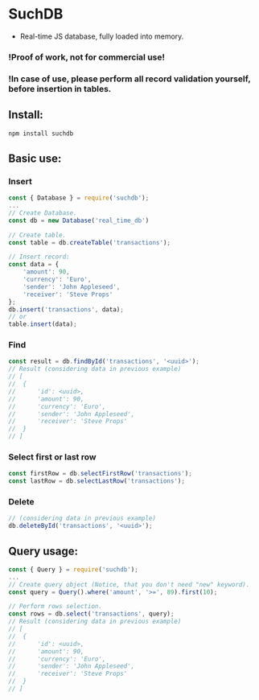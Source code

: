 # SuchDB

* Real-time JS database, fully loaded into memory.

### !Proof of work, not for commercial use!
### !In case of use, please perform all record validation yourself, before insertion in tables.


## Install:
```sh
npm install suchdb
```


## Basic use:

### Insert
```js
const { Database } = require('suchdb');
...
// Create Database.
const db = new Database('real_time_db')

// Create table.
const table = db.createTable('transactions');

// Insert record:
const data = {
	'amount': 90,
	'currency': 'Euro',
	'sender': 'John Appleseed',
	'receiver': 'Steve Props'
};
db.insert('transactions', data);
// or
table.insert(data);
```

### Find
```js
const result = db.findById('transactions', '<uuid>');
// Result (considering data in previous example)
// [
// 	{
//		'id': <uuid>,
//		'amount': 90,
//		'currency': 'Euro',
//		'sender': 'John Appleseed',
//		'receiver': 'Steve Props'
//	}
// ]
```

### Select first or last row
```js
const firstRow = db.selectFirstRow('transactions');
const lastRow = db.selectLastRow('transactions');
````

### Delete
```js
// (considering data in previous example)
db.deleteById('transactions', '<uuid>');
```


## Query usage:
```js
const { Query } = require('suchdb');
...
// Create query object (Notice, that you don't need "new" keyword).
const query = Query().where('amount', '>=', 89).first(10);

// Perform rows selection.
const rows = db.select('transactions', query);
// Result (considering data in previous example)
// [
// 	{
//		'id': <uuid>,
//		'amount': 90,
//		'currency': 'Euro',
//		'sender': 'John Appleseed',
//		'receiver': 'Steve Props'
//	}
// ]
```
